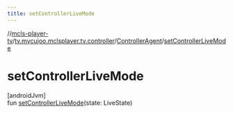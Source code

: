 ```yaml
---
title: setControllerLiveMode
---
```

//[mcls-player-tv](../../../index.html)/[tv.mycujoo.mclsplayer.tv.controller](../index.html)/[ControllerAgent](index.html)/[setControllerLiveMode](set-controller-live-mode.html)



# setControllerLiveMode



[androidJvm]\
fun [setControllerLiveMode](set-controller-live-mode.html)(state: LiveState)





